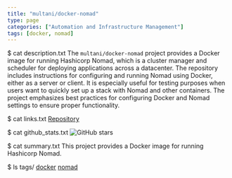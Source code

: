 ```yaml
---
title: "multani/docker-nomad"
type: page
categories: ["Automation and Infrastructure Management"]
tags: [docker, nomad]
---
```


$ cat description.txt
The `multani/docker-nomad` project provides a Docker image for running Hashicorp Nomad, which is a cluster manager and scheduler for deploying applications across a datacenter. The repository includes instructions for configuring and running Nomad using Docker, either as a server or client. It is especially useful for testing purposes when users want to quickly set up a stack with Nomad and other containers. The project emphasizes best practices for configuring Docker and Nomad settings to ensure proper functionality.

$ cat links.txt
[Repository](https://github.com/multani/docker-nomad)

$ cat github_stats.txt
![GitHub stars](https://img.shields.io/github/stars/multani/docker-nomad?style=social)


$ cat summary.txt
This project provides a Docker image for running Hashicorp Nomad.


$ ls tags/
[docker](/tags/docker/)
[nomad](/tags/nomad/)
